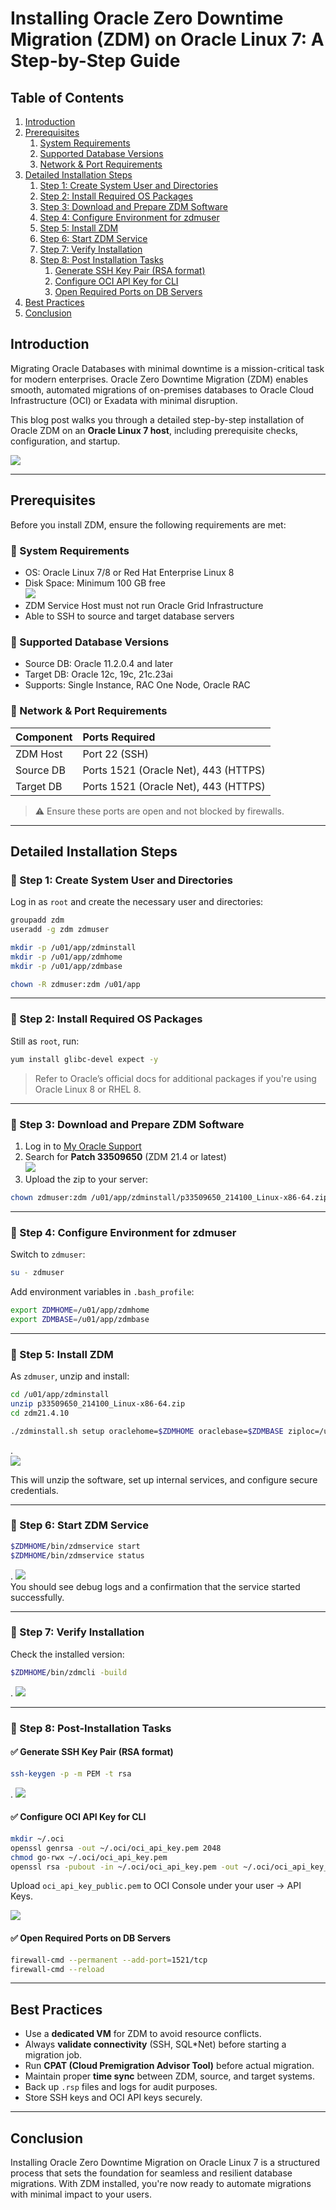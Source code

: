 # Installing Oracle Zero Downtime Migration (ZDM) on Oracle Linux 7: A Step-by-Step Guide

## Table of Contents
1. [Introduction](#introduction) 
1. [Prerequisites](#prerequisites)
    1. [System Requirements](#-system-requirements)
    1. [Supported Database Versions](#-supported-database-versions)
    1. [Network & Port Requirements](#-network--port-requirements)
1. [Detailed Installation Steps](#detailed-installation-steps)
    1. [Step 1: Create System User and Directories](#-step-1-create-system-user-and-directories)
    1. [Step 2: Install Required OS Packages](#-step-2-install-required-os-packages)
    1. [Step 3: Download and Prepare ZDM Software](#-step-3-download-and-prepare-zdm-software)
    1. [Step 4: Configure Environment for zdmuser](#-step-4-configure-environment-for-zdmuser)
    1. [Step 5: Install ZDM](#-step-5-install-zdm)
    1. [Step 6: Start ZDM Service](#-step-6-start-zdm-service)
    1. [Step 7: Verify Installation](#-step-7-verify-installation)
    1. [Step 8: Post Installation Tasks](#-step-8-post-installation-tasks)
        1. [Generate SSH Key Pair (RSA format)](#-generate-ssh-key-pair-rsa-format)
        1. [Configure OCI API Key for CLI](#-configure-oci-api-key-for-cli)
        1. [Open Required Ports on DB Servers](#-open-required-ports-on-db-servers)
1. [Best Practices](#best-practices)
1. [Conclusion](#conclusion)


## Introduction

Migrating Oracle Databases with minimal downtime is a mission-critical task for modern enterprises. Oracle Zero Downtime Migration (ZDM) enables smooth, automated migrations of on-premises databases to Oracle Cloud Infrastructure (OCI) or Exadata with minimal disruption.

This blog post walks you through a detailed step-by-step installation of Oracle ZDM on an **Oracle Linux 7 host**, including prerequisite checks, configuration, and startup.

![](./images/zdm2.jpg)

---

## Prerequisites

Before you install ZDM, ensure the following requirements are met:

### 🔹 System Requirements

* OS: Oracle Linux 7/8 or Red Hat Enterprise Linux 8
* Disk Space: Minimum 100 GB free  
    ![](./images/zdm3.jpg)
* ZDM Service Host must not run Oracle Grid Infrastructure
* Able to SSH to source and target database servers

### 🔹 Supported Database Versions

* Source DB: Oracle 11.2.0.4 and later
* Target DB: Oracle 12c, 19c, 21c.23ai
* Supports: Single Instance, RAC One Node, Oracle RAC

### 🔹 Network & Port Requirements

| Component | Ports Required                       |
| :--------- | :------------------------------------ |
| ZDM Host  | Port 22 (SSH)                        |
| Source DB | Ports 1521 (Oracle Net), 443 (HTTPS) |
| Target DB | Ports 1521 (Oracle Net), 443 (HTTPS) |

> ⚠️ Ensure these ports are open and not blocked by firewalls.

---

## Detailed Installation Steps

### 🔸 Step 1: Create System User and Directories

Log in as `root` and create the necessary user and directories:

```bash
groupadd zdm
useradd -g zdm zdmuser

mkdir -p /u01/app/zdminstall
mkdir -p /u01/app/zdmhome
mkdir -p /u01/app/zdmbase

chown -R zdmuser:zdm /u01/app
```

---

### 🔸 Step 2: Install Required OS Packages

Still as `root`, run:

```bash
yum install glibc-devel expect -y
```

> Refer to Oracle’s official docs for additional packages if you're using Oracle Linux 8 or RHEL 8.

---

### 🔸 Step 3: Download and Prepare ZDM Software

1. Log in to [My Oracle Support](https://support.oracle.com)
2. Search for **Patch 33509650** (ZDM 21.4 or latest)  
    ![](./images/zdm4.jpg)
3. Upload the zip to your server:  


```bash
chown zdmuser:zdm /u01/app/zdminstall/p33509650_214100_Linux-x86-64.zip
```

---

### 🔸 Step 4: Configure Environment for zdmuser

Switch to `zdmuser`:

```bash
su - zdmuser
```

Add environment variables in `.bash_profile`:

```bash
export ZDMHOME=/u01/app/zdmhome
export ZDMBASE=/u01/app/zdmbase
```

---

### 🔸 Step 5: Install ZDM

As `zdmuser`, unzip and install:

```bash
cd /u01/app/zdminstall
unzip p33509650_214100_Linux-x86-64.zip  
cd zdm21.4.10

./zdminstall.sh setup oraclehome=$ZDMHOME oraclebase=$ZDMBASE ziploc=/u01/app/zdminstall/zdm21.4.10/zdm_home.zip
```
.  
        ![](./images/zdm6.jpg)

This will unzip the software, set up internal services, and configure secure credentials.

---

### 🔸 Step 6: Start ZDM Service

```bash
$ZDMHOME/bin/zdmservice start
$ZDMHOME/bin/zdmservice status
```
.
    ![](./images/zdm8.jpg)  
You should see debug logs and a confirmation that the service started successfully.

---

### 🔸 Step 7: Verify Installation

Check the installed version:

```bash
$ZDMHOME/bin/zdmcli -build
```
.   ![](./images/zdm9.jpg)

---

### 🔸 Step 8: Post-Installation Tasks

#### ✅ Generate SSH Key Pair (RSA format)

```bash
ssh-keygen -p -m PEM -t rsa
```
. 
![](./images/zdm11.png)

#### ✅ Configure OCI API Key for CLI

```bash
mkdir ~/.oci
openssl genrsa -out ~/.oci/oci_api_key.pem 2048
chmod go-rwx ~/.oci/oci_api_key.pem
openssl rsa -pubout -in ~/.oci/oci_api_key.pem -out ~/.oci/oci_api_key_public.pem
```

Upload `oci_api_key_public.pem` to OCI Console under your user → API Keys.

![](./images/zdm12.png)


#### ✅ Open Required Ports on DB Servers

```bash
firewall-cmd --permanent --add-port=1521/tcp
firewall-cmd --reload
```

---

## Best Practices

* Use a **dedicated VM** for ZDM to avoid resource conflicts.
* Always **validate connectivity** (SSH, SQL\*Net) before starting a migration job.
* Run **CPAT (Cloud Premigration Advisor Tool)** before actual migration.
* Maintain proper **time sync** between ZDM, source, and target systems.
* Back up `.rsp` files and logs for audit purposes.
* Store SSH keys and OCI API keys securely.

---

## Conclusion

Installing Oracle Zero Downtime Migration on Oracle Linux 7 is a structured process that sets the foundation for seamless and resilient database migrations. With ZDM installed, you're now ready to automate migrations with minimal impact to your users.
